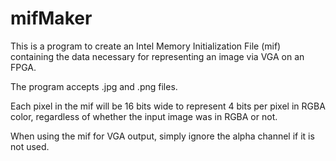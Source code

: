 # mifMaker

This is a program to create an Intel Memory Initialization File (mif) containing the data necessary for representing an image via VGA on an FPGA.

The program accepts .jpg and .png files.

Each pixel in the mif will be 16 bits wide to represent 4 bits per pixel in RGBA color, regardless of whether the input image was in RGBA or not.

When using the mif for VGA output, simply ignore the alpha channel if it is not used.
